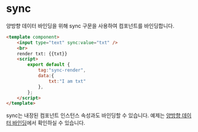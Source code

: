 # sync

양방향 데이터 바인딩을 위해 sync 구문을 사용하여 컴포넌트를 바인딩합니다.

<comp-viewer comp-name="sync-render">

```html
<template component>
    <input type="text" sync:value="txt" />
    <br>
    render txt: {{txt}}
    <script>
        export default {
            tag:"sync-render",
            data:{
                txt:"I am txt"
            },
        };
    </script>
</template>
```

</comp-viewer>

sync는 내장된 컴포넌트 인스턴스 속성과도 바인딩할 수 있습니다. 예제는 [양방향 데이터 바인딩](../../cases/sync.md)에서 확인하실 수 있습니다.